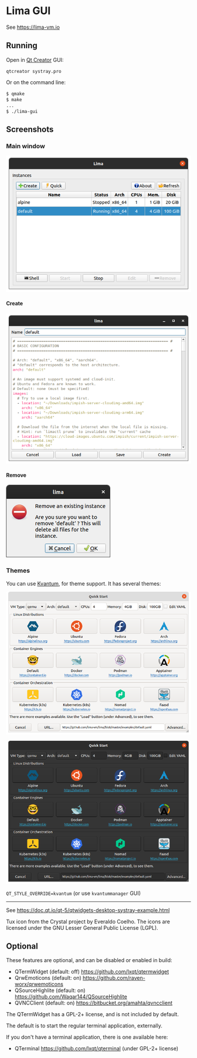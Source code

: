 # Lima GUI

See <https://lima-vm.io>

## Running

Open in [Qt Creator](https://doc.qt.io/qtcreator/) GUI:

```shell
qtcreator systray.pro
```

Or on the command line:

```console
$ qmake
$ make
...
$ ./lima-gui
```

## Screenshots

### Main window

![screenshot](assets/screenshot1.png)

#### Create

![screenshot](assets/screenshot2.png)

#### Remove

![screenshot](assets/screenshot3.png)

### Themes

You can use [Kvantum](https://github.com/tsujan/Kvantum), for theme support.
It has several themes:

![kvantum light](assets/lima-gui-quick-start.light.png)

![kvantum dark](assets/lima-gui-quick-start.dark.png)

`QT_STYLE_OVERRIDE=kvantum` (or use `kvantummanager` GUI)

----

See <https://doc.qt.io/qt-5/qtwidgets-desktop-systray-example.html>

Tux icon from the Crystal project by Everaldo Coelho.
The icons are licensed under the GNU Lesser General Public License (LGPL).

## Optional

These features are optional, and can be disabled or enabled in build:

* QTermWidget (default: off) <https://github.com/lxqt/qtermwidget>
* QrwEmoticons (default: on) <https://github.com/raven-worx/qrwemoticons>
* QSourceHighlite (default: on) <https://github.com/Waqar144/QSourceHighlite>
* QVNCClient (default: on) <https://bitbucket.org/amahta/qvncclient>

The QTermWidget has a GPL-2+ license, and is not included by default.

The default is to start the regular terminal application, externally.

If you don't have a terminal application, there is one available here:

* QTerminal <https://github.com/lxqt/qterminal> (under GPL-2+ license)

